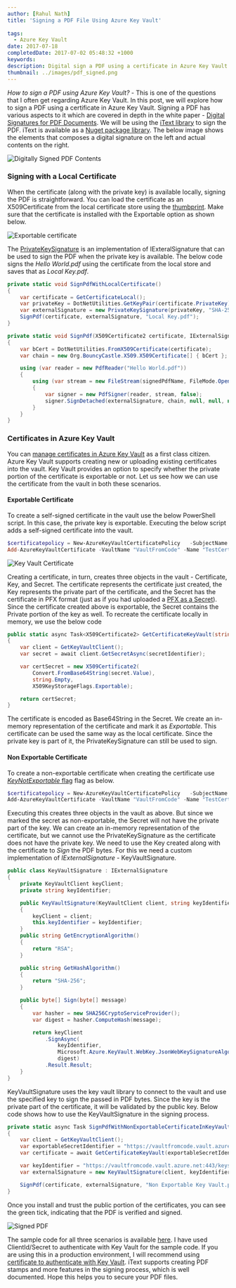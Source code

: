 ```yaml
---
author: [Rahul Nath]
title: 'Signing a PDF File Using Azure Key Vault'
  
tags:
  - Azure Key Vault
date: 2017-07-18
completedDate: 2017-07-02 05:48:32 +1000
keywords:
description: Digital sign a PDF using a certificate in Azure Key Vault using iText.
thumbnail: ../images/pdf_signed.png
---
```


_How to sign a PDF using Azure Key Vault?_ - This is one of the questions that I often get regarding Azure Key Vault. In this post, we will explore how to sign a PDF using a certificate in Azure Key Vault. Signing a PDF has various aspects to it which are covered in depth in the white paper - [Digital Signatures for PDF Documents](http://developers.itextpdf.com/books#digsig). We will be using the [iText library](http://itextpdf.com/) to sign the PDF. iText is available as a [Nuget package library](https://www.nuget.org/packages/itext7/). The below image shows the elements that composes a digital signature on the left and actual contents on the right.

<img src="../images/adobe_signature.png" alt="Digitally Signed PDF Contents" />

### Signing with a Local Certificate

When the certificate (along with the private key) is available locally, signing the PDF is straightforward. You can load the certificate as an X509Certificate from the local certificate store using the [thumbprint](https://stackoverflow.com/questions/11115511/how-to-find-certificate-by-its-thumbprint-in-c-sharp). Make sure that the certificate is installed with the Exportable option as shown below.

<img src="../images/certificate_exportable.png" alt="Exportable certificate" />

The [PrivateKeySignature](http://itextsupport.com/apidocs/itext5/latest/com/itextpdf/text/pdf/security/PrivateKeySignature.html) is an implementation of IExteralSignature that can be used to sign the PDF when the private key is available. The below code signs the _Hello World.pdf_ using the certificate from the local store and saves that as _Local Key.pdf_.

```csharp
private static void SignPdfWithLocalCertificate()
{
    var certificate = GetCertificateLocal();
    var privateKey = DotNetUtilities.GetKeyPair(certificate.PrivateKey).Private;
    var externalSignature = new PrivateKeySignature(privateKey, "SHA-256");
    SignPdf(certificate, externalSignature, "Local Key.pdf");
}

private static void SignPdf(X509Certificate2 certificate, IExternalSignature externalSignature, string signedPdfName)
{
    var bCert = DotNetUtilities.FromX509Certificate(certificate);
    var chain = new Org.BouncyCastle.X509.X509Certificate[] { bCert };

    using (var reader = new PdfReader("Hello World.pdf"))
    {
        using (var stream = new FileStream(signedPdfName, FileMode.OpenOrCreate))
        {
            var signer = new PdfSigner(reader, stream, false);
            signer.SignDetached(externalSignature, chain, null, null, null, 0, PdfSigner.CryptoStandard.CMS);
        }
    }
}
```

### Certificates in Azure Key Vault

You can [manage certificates in Azure Key Vault](http://www.rahulpnath.com/blog/manage-certificates-in-azure-key-vault/) as a first class citizen. Azure Key Vault supports creating new or uploading existing certificates into the vault. Key Vault provides an option to specify whether the private portion of the certificate is exportable or not. Let us see how we can use the certificate from the vault in both these scenarios.

#### **Exportable Certificate**

To create a self-signed certificate in the vault use the below PowerShell script. In this case, the private key is exportable. Executing the below script adds a self-signed certificate into the vault.

```powershell
$certificatepolicy = New-AzureKeyVaultCertificatePolicy   -SubjectName "CN=www.rahulpnath.com"   -IssuerName Self   -ValidityInMonths 12
Add-AzureKeyVaultCertificate -VaultName "VaultFromCode" -Name "TestCertificate" -CertificatePolicy $certificatepolicy
```

<img src="../images/keyvault_getazurekeyvaultcertificate.png" class="center" alt="Key Vault Certificate" />

Creating a certificate, in turn, creates three objects in the vault - Certificate, Key, and Secret. The certificate represents the certificate just created, the Key represents the private part of the certificate, and the Secret has the certificate in PFX format (just as if you had uploaded a [PFX as a Secret](http://www.rahulpnath.com/blog/pfx-certificate-in-azure-key-vault/)). Since the certificate created above is exportable, the Secret contains the Private portion of the key as well. To recreate the certificate locally in memory, we use the below code

```csharp
public static async Task<X509Certificate2> GetCertificateKeyVault(string secretIdentifier)
{
    var client = GetKeyVaultClient();
    var secret = await client.GetSecretAsync(secretIdentifier);

    var certSecret = new X509Certificate2(
        Convert.FromBase64String(secret.Value),
        string.Empty,
        X509KeyStorageFlags.Exportable);

    return certSecret;
}
```

The certificate is encoded as Base64String in the Secret. We create an in-memory representation of the certificate and mark it as _Exportable_. This certificate can be used the same way as the local certificate. Since the private key is part of it, the PrivateKeySignature can still be used to sign.

#### **Non Exportable Certificate**

To create a non-exportable certificate when creating the certificate use [_KeyNotExportable_ flag](https://docs.microsoft.com/en-us/powershell/module/azurerm.keyvault/new-azurekeyvaultcertificatepolicy?view=azurermps-4.1.0) flag as below.

```powershell
$certificatepolicy = New-AzureKeyVaultCertificatePolicy   -SubjectName "CN=www.rahulpnath.com"   -IssuerName Self   -ValidityInMonths 12 -KeyNotExportable
Add-AzureKeyVaultCertificate -VaultName "VaultFromCode" -Name "TestCertificateNE" -CertificatePolicy $certificatepolicy
```

Executing this creates three objects in the vault as above. But since we marked the secret as non-exportable, the Secret will not have the private part of the key. We can create an in-memory representation of the certificate, but we cannot use the PrivateKeySignature as the certificate does not have the private key. We need to use the Key created along with the certificate to _Sign_ the PDF bytes. For this we need a custom implementation of _IExternalSignature_ - KeyVaultSignature.

```csharp
public class KeyVaultSignature : IExternalSignature
{
    private KeyVaultClient keyClient;
    private string keyIdentifier;

    public KeyVaultSignature(KeyVaultClient client, string keyIdentifier)
    {
        keyClient = client;
        this.keyIdentifier = keyIdentifier;
    }
    public string GetEncryptionAlgorithm()
    {
        return "RSA";
    }

    public string GetHashAlgorithm()
    {
        return "SHA-256";
    }

    public byte[] Sign(byte[] message)
    {
        var hasher = new SHA256CryptoServiceProvider();
        var digest = hasher.ComputeHash(message);

        return keyClient
            .SignAsync(
                keyIdentifier,
                Microsoft.Azure.KeyVault.WebKey.JsonWebKeySignatureAlgorithm.RS256,
                digest)
            .Result.Result;
    }
}
```

KeyVaultSignature uses the key vault library to connect to the vault and use the specified key to sign the passed in PDF bytes. Since the key is the private part of the certificate, it will be validated by the public key. Below code shows how to use the KeyVaultSignature in the signing process.

```csharp
private static async Task SignPdfWithNonExportableCertificateInKeyVault()
{
    var client = GetKeyVaultClient();
    var exportableSecretIdentifier = "https://vaultfromcode.vault.azure.net:443/secrets/TestCertificateNE";
    var certificate = await GetCertificateKeyVault(exportableSecretIdentifier);

    var keyIdentifier = "https://vaultfromcode.vault.azure.net:443/keys/TestCertificateNE/65d27605fdf74eb2a3f807827cd756e1";
    var externalSignature = new KeyVaultSignature(client, keyIdentifier);

    SignPdf(certificate, externalSignature, "Non Exportable Key Vault.pdf");
}
```

Once you install and trust the public portion of the certificates, you can see the green tick, indicating that the PDF is verified and signed.

<img src="../images/pdf_signed.png" alt="Signed PDF" />

The sample code for all three scenarios is available [here](https://github.com/rahulpnath/Blog/tree/master/PDFSign). I have used ClientId/Secret to authenticate with Key Vault for the sample code. If you are using this in a production environment, I will recommend using [certificate to authenticate with Key Vault](http://www.rahulpnath.com/blog/authenticating-a-client-application-with-azure-key-vault/). iText supports creating PDF stamps and more features in the signing process, which is well documented. Hope this helps you to secure your PDF files.
